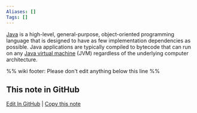 ```yaml
---
Aliases: []
Tags: []
---
```

[Java](https://www.oracle.com/java/) is a high-level, general-purpose, object-oriented programming language that is designed to have as few implementation dependencies as possible. Java applications are typically compiled to bytecode that can run on any [Java virtual machine](https://en.wikipedia.org/wiki/Java_virtual_machine "Java virtual machine") (JVM) regardless of the underlying computer architecture.

%% wiki footer: Please don't edit anything below this line %%

## This note in GitHub

<span class="git-footer">[Edit In GitHub](https://github.dev/data-engineering-community/data-engineering-wiki/blob/main/Tools/Java.md "git-hub-edit-note") | [Copy this note](https://raw.githubusercontent.com/data-engineering-community/data-engineering-wiki/main/Tools/Java.md "git-hub-copy-note") </span>
